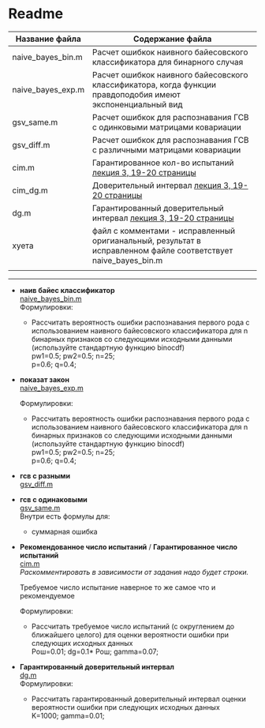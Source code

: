 # Readme

| Название файла    | Содержание файла                                                                                                      |
| ----------------- | --------------------------------------------------------------------------------------------------------------------- |
| naive_bayes_bin.m | Расчет ошибкок наивного байесовского классификатора для бинарного случая                                              |
| naive_bayes_exp.m | Расчет ошибкок наивного байесовского классификатора, когда функции правдоподобия имеют экспоненциальный вид           |
| gsv_same.m        | Расчет ошибкок для распознавания ГСВ с одинковыми матрицами ковариации                                                |
| gsv_diff.m        | Расчет ошибкок для распознавания ГСВ с различными матрицами ковариации                                                |
| cim.m             | Гарантированное кол-во испытаний [лекция 3, 19-20 страницы](../задание%201,%20теория/лекции%20с%20мудла/v3.pdf)       |
| cim_dg.m          | Доверительный интервал [лекция 3, 19-20 страницы](../задание%201,%20теория/лекции%20с%20мудла/v3.pdf)                 |
| dg.m              | Гарантированный доверительный интервал [лекция 3, 19-20 страницы](../задание%201,%20теория/лекции%20с%20мудла/v3.pdf) |
| хуета             | файл с комментами - исправленный оригианальный, результат в исправленном файле соответствует naive_bayes_bin.m        |
|                   |                                                                                                                       |

___

+ **наив байес классификатор**  
    [naive_bayes_bin.m](naive_bayes_bin.m)  
    Формулировки:
  + Рассчитать вероятность  ошибки распознавания первого рода с использованием наивного байесовского классификатора для n  бинарных признаков со следующими исходными данными (используйте стандартную функцию binocdf)  
    pw1=0.5; pw2=0.5; n=25;  
    p=0.6; q=0.4;  

+ **показат закон**  
    [naive_bayes_exp.m](naive_bayes_exp.m)  

    Формулировки:

  + Рассчитать вероятность  ошибки распознавания первого рода с использованием наивного байесовского классификатора для n  бинарных признаков со следующими исходными данными (используйте стандартную функцию binocdf)  
    pw1=0.5; pw2=0.5; n=25;  
    p=0.6; q=0.4;  

+ **гсв с разными**  
    [gsv_diff.m](gsv_diff.m)  

+ **гсв с одинаковыми**  
    [gsv_same.m](gsv_same.m)  
    Внутри есть формулы для:  
  + суммарная ошибка  
  
+ **Рекомендованное число испытаний** / **Гарантированное число испытаний**  
    [cim.m](cim.m)  
    <i>Раскомментировать в зависимости от задания надо будет строки.</i>  

    Требуемое число испытание наверное то же самое что и рекомендуемое

    Формулировки:
  + Рассчитать требуемое число испытаний (c округлением до ближайшего целого) для оценки вероятности ошибки при следующих исходных данных  
    Pош=0.01; dg=0.1* Pош; gamma=0.07;

+ **Гарантированный доверительный интервал**  
  [dg.m](dg.m)  
  Формулировки:  
  + Рассчитать гарантированный доверительный интервал оценки вероятности ошибки при следующих исходных данных  
  K=1000; gamma=0.01;

